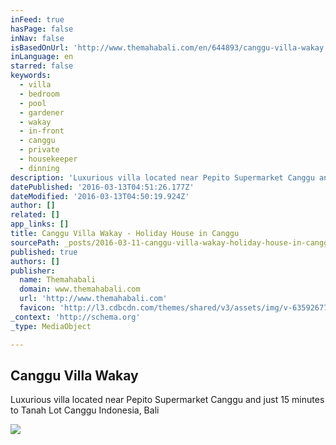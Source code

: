 ```yaml
---
inFeed: true
hasPage: false
inNav: false
isBasedOnUrl: 'http://www.themahabali.com/en/644893/canggu-villa-wakay'
inLanguage: en
starred: false
keywords:
  - villa
  - bedroom
  - pool
  - gardener
  - wakay
  - in-front
  - canggu
  - private
  - housekeeper
  - dinning
description: 'Luxurious villa located near Pepito Supermarket Canggu and just 15 minutes to Tanah Lot Canggu Indonesia, Bali'
datePublished: '2016-03-13T04:51:26.177Z'
dateModified: '2016-03-13T04:50:19.924Z'
author: []
related: []
app_links: []
title: Canggu Villa Wakay - Holiday House in Canggu
sourcePath: _posts/2016-03-11-canggu-villa-wakay-holiday-house-in-canggu.md
published: true
authors: []
publisher:
  name: Themahabali
  domain: www.themahabali.com
  url: 'http://www.themahabali.com'
  favicon: 'http://l3.cdbcdn.com/themes/shared/v3/assets/img/v-635926770992479107/nonicon.ico?f=18'
_context: 'http://schema.org'
_type: MediaObject

---
```

<article style=""><h1>Canggu Villa Wakay</h1><p>Luxurious villa located near Pepito Supermarket Canggu and just 15 minutes to Tanah Lot Canggu Indonesia, Bali</p><img src="https://s3-us-west-2.amazonaws.com/the-grid-img/p/c65178169284143f9a6de1d90df157d3e8527f46.jpg" /></article>